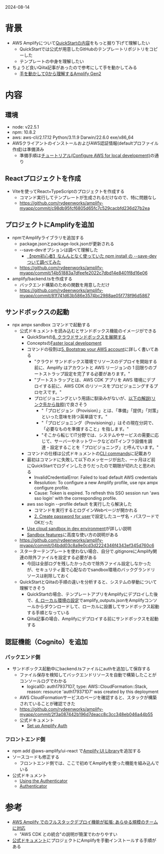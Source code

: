 2024-08-14

# 背景

- AWS Amplifyについて[QuickStartの内容](https://docs.amplify.aws/react/start/quickstart/)をもっと掘り下げて理解したい
  - QuickStartでは公式が用意したGitHubのテンプレートリポジトリをコピーした
  - テンプレートの中身を理解したい
- ちょうど良いQiita記事があったので参考にして手を動かしてみる
  - [手を動かして0から理解するAmplify Gen2](https://qiita.com/moritalous/items/76a05676a564960ac974)

# 内容

## 環境

- node: v22.5.1
- npm: 10.8.2
- aws: aws-cli/2.17.12 Python/3.11.9 Darwin/22.6.0 exe/x86_64
- AWSクライアントのインストールおよびAWS認証情報(defaultプロファイル作成)は準備済み
  - 準備手順は[チュートリアル(Configure AWS for local development)](https://docs.amplify.aws/react/start/account-setup/)の通り

## Reactプロジェクトを作成

- Viteを使ってReact+TypeScriptのプロジェクトを作成する
  - コマンド実行してテンプレートが生成されるだけなので、特に問題なし
  - https://github.com/rydeenworks/amplify-myapp/commit/c98db95fcf6805d65fc7c529cacbfd236d27b2ea

## プロジェクトにAmplifyを追加

- npmでAmplifyライブラリを追加する
  - package.jsonとpackage-lock.jsonが更新される
  - --save-devオプションは調べて理解した
    - [【npm初心者】なんんとなく使っていた npm install の --save-dev ついて調べてみた](https://zenn.dev/hrkmtsmt/articles/5f4a0e5c79b77a)
  - https://github.com/rydeenworks/amplify-myapp/commit/14b51883a7dfeefe2022c7dbd14e8401f8d16e06
- amplify/backend.tsを作成する
  - バックエンド構築のための関数を用意しただけ
  - https://github.com/rydeenworks/amplify-myapp/commit/81f741d63b586e3574bc2988ae05f778f96d5867

## サンドボックスの起動

- npx ampx sandbox コマンドで起動する
  - 公式ドキュメントを読み込むとサンドボックス機能のイメージができる
    - QuickStartの[8. クラウドサンドボックスを展開する](https://docs.amplify.aws/react/start/quickstart/#8-deploy-cloud-sandbox)
    - Conceptsの[Faster local development](https://docs.amplify.aws/react/how-amplify-works/concepts/#faster-local-development)
    - コマンドの役割は[5. Bootstrap your AWS account](https://docs.amplify.aws/react/start/account-setup/#5-bootstrap-your-aws-account)に詳しく書いてある
      - "クラウド サンドボックス環境でリソースのデプロイを開始する前に、Amplify はアカウントと AWS リージョンの 1 回限りのブートストラップ設定を完了する必要があります。"
      - "ブートストラップとは、AWS CDK アプリを AWS 環境にデプロイする前に、AWS CDK のリソースをプロビジョニングするプロセスです。"
      - プロビジョニングという用語に馴染みがないが、[以下の解説(リンク先から抜粋)](https://pfs.nifcloud.com/navi/words/provisioning.htm)で良さそう
        - "「プロビジョン（Provision）」とは、「準備」「提供」「対策」といった意味を持つ英単語です。"
        - "「プロビジョニング（Provisioning）」はその現在分詞で、「必要なものを準備すること」を指します。"
        - "そこから転じてIT分野では、システムやサービスの需要に応じて、サーバーやネットワークなどのITインフラ設備を調達・設定することを「プロビジョニング」と呼んでいます。"
    - コマンドの仕様は公式ドキュメントの[CLI commands](https://docs.amplify.aws/react/reference/cli-commands/)に記載あり
    - 最初はコマンドに失敗して以下のメッセージが出た、一ヶ月ほど前にQuickStartでログインしたきりだったので期限が切れたと思われる
      - InvalidCredentialError: Failed to load default AWS credentials
      - Resolution: To configure a new Amplify profile, use npx ampx configure profile.
      - Cause: Token is expired. To refresh this SSO session run 'aws sso login' with the corresponding profile.
    - aws sso login --profile default を実行したら解決した
      - コマンドを実行するとログインWebページが開かれる
      - [2. Create password for user](https://docs.amplify.aws/react/start/account-setup/#2-create-password-for-user)で設定したユーザ名・パスワードでOKだった
    - [Use cloud sandbox in dev environment](https://docs.amplify.aws/react/deploy-and-host/sandbox-environments/setup/)が詳しい説明
    - [Sandbox features](https://docs.amplify.aws/react/deploy-and-host/sandbox-environments/features/)に高度な使い方の説明がある
  - https://github.com/rydeenworks/amplify-myapp/commit/04bdd03c8a9e0cd3d2224346f4343ef345d760c6
  - スターターテンプレートを使わない場合、自分で.gitignoreにAmplify関連の除外ファイルを設定する必要がある
    - 今回は全部ログを残したかったので除外ファイル設定しなかったが、セキュリティ面で心配なのでsandbox環境のバックグランドリソースは削除しておく
  - QuickStartとQiitaの手順の違いを分析すると、システムの挙動について理解できそう
    - QuickStartの場合、テンプレートアプリをAmplifyにデプロイした後で、[4. ローカル環境の設定](https://docs.amplify.aws/react/start/quickstart/#4-set-up-local-environment)でamplify_outputs.jsonをAmplifyコンソールからダウンロードして、ローカルに設置してサンドボックス起動する手順となっている
    - Qiita記事の場合、Amplifyにデプロイする前にサンドボックスを起動する

## 認証機能（Cognito）を追加

### バックエンド側

- サンドボックス起動中にbackend.tsファイルにauthを追加して保存する
  - ファイル保存を検知してバックエンドリソースを自動で構築したことがコンソールログでわかる
    - logicalID: auth179371D7, type: AWS::CloudFormation::Stack, reason: resource 'auth179371D7' was created by this deployment
  - AWS CloudFormationサービスのページを確認すると、スタックが構築されていることが確認できた
  - https://github.com/rydeenworks/amplify-myapp/commit/2f3a087442b196d7deacc8c3cc348eb046a44b55
  - 公式ドキュメント
    - [Set up Amplify Auth](https://docs.amplify.aws/react/build-a-backend/auth/set-up-auth/)

### フロントエンド側

- npm add @aws-amplify/ui-react で[Amplify UI Library](https://ui.docs.amplify.aws/)を追加する
- ソースコードも修正する
  - フロントエンド側では、ここで初めてAmplifyを使った機能を組み込んでいる
- 公式ドキュメント
  - [Using the Authenticator](https://docs.amplify.aws/react/build-a-backend/auth/connect-your-frontend/using-the-authenticator/)
  - [Authenticator](https://ui.docs.amplify.aws/react/connected-components/authenticator)

# 参考

- [AWS Amplify でのフルスタックデプロイ機能が拡張: あらゆる規模のチームに対応](https://aws.amazon.com/jp/blogs/news/team-workflows-amplify/)
  - "AWS CDK との統合"の説明が簡潔でわかりやすい
- [公式ドキュメント](https://docs.amplify.aws/react/start/manual-installation/)にプロジェクトにAmplifyを手動インストールする手順がある
